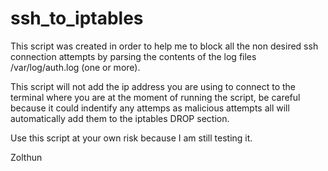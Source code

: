 # ssh_to_iptables
This script was created in order to help me to block all the non desired ssh connection attempts by parsing the contents of the log files /var/log/auth.log (one or more).

This script will not add the ip address you are using to connect to the terminal where you are at the moment of running the script, be careful because it could indentify any attemps as malicious attempts all will automatically add them to the iptables DROP section.

Use this script at your own risk because I am still testing it.

Zolthun
